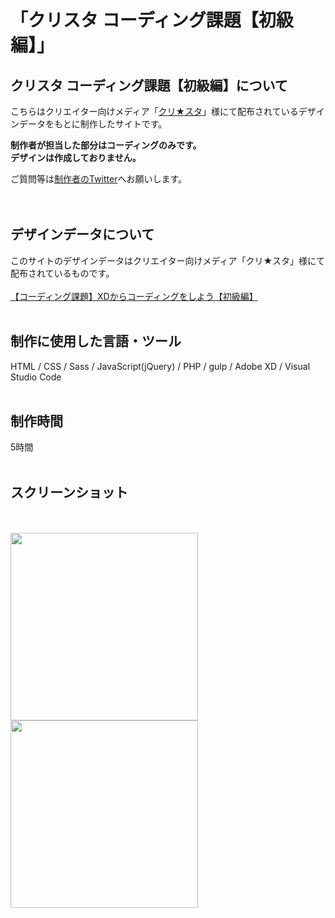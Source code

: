 # 「クリスタ コーディング課題【初級編】」

## クリスタ コーディング課題【初級編】について
こちらはクリエイター向けメディア「[クリ★スタ](https://crestadesign.org/)」様にて配布されているデザインデータをもとに制作したサイトです。

**制作者が担当した部分はコーディングのみです。<br>
デザインは作成しておりません。**

ご質問等は[制作者のTwitter](https://twitter.com/foolish_pine)へお願いします。<br>
<br>
<br>

## デザインデータについて
このサイトのデザインデータはクリエイター向けメディア「クリ★スタ」様にて配布されているものです。<br>
<br>
[【コーディング課題】XDからコーディングをしよう【初級編】](https://crestadesign.org/cording-first/)
<br>
<br>

## 制作に使用した言語・ツール
HTML / CSS / Sass / JavaScript(jQuery) / PHP / gulp / Adobe XD / Visual Studio Code
<br>
<br>

## 制作時間
5時間
<br>
<br>

## スクリーンショット
<br>
<br>
<img src="https://github.com/foolish-pine/Cresta_beginner/blob/master/src/img/cresta1_pc.png?raw=true" width=300px> <img src="https://github.com/foolish-pine/Cresta_beginner/blob/master/src/img/cresta1_sp.png?raw=true" width=300px>
<br>
<br>
